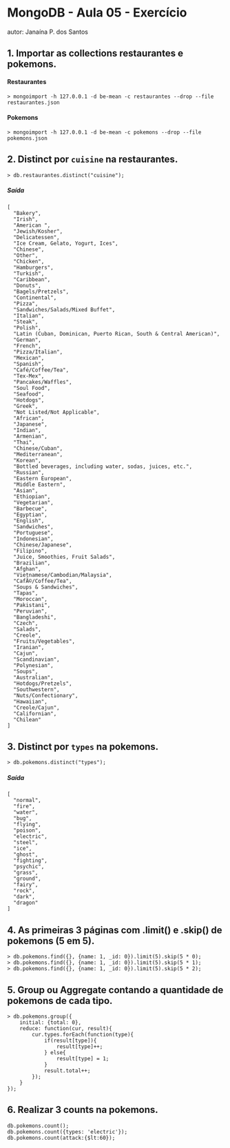 # MongoDB - Aula 05 - Exercício
autor: Janaína P. dos Santos

## 1. Importar as collections restaurantes e pokemons. ##
#### Restaurantes
```
> mongoimport -h 127.0.0.1 -d be-mean -c restaurantes --drop --file restaurantes.json
```
#### Pokemons
```
> mongoimport -h 127.0.0.1 -d be-mean -c pokemons --drop --file pokemons.json
```

## 2. Distinct por `cuisine` na restaurantes. ##
```
> db.restaurantes.distinct("cuisine");
```

##### Saída

```
[
  "Bakery",
  "Irish",
  "American ",
  "Jewish/Kosher",
  "Delicatessen",
  "Ice Cream, Gelato, Yogurt, Ices",
  "Chinese",
  "Other",
  "Chicken",
  "Hamburgers",
  "Turkish",
  "Caribbean",
  "Donuts",
  "Bagels/Pretzels",
  "Continental",
  "Pizza",
  "Sandwiches/Salads/Mixed Buffet",
  "Italian",
  "Steak",
  "Polish",
  "Latin (Cuban, Dominican, Puerto Rican, South & Central American)",
  "German",
  "French",
  "Pizza/Italian",
  "Mexican",
  "Spanish",
  "Café/Coffee/Tea",
  "Tex-Mex",
  "Pancakes/Waffles",
  "Soul Food",
  "Seafood",
  "Hotdogs",
  "Greek",
  "Not Listed/Not Applicable",
  "African",
  "Japanese",
  "Indian",
  "Armenian",
  "Thai",
  "Chinese/Cuban",
  "Mediterranean",
  "Korean",
  "Bottled beverages, including water, sodas, juices, etc.",
  "Russian",
  "Eastern European",
  "Middle Eastern",
  "Asian",
  "Ethiopian",
  "Vegetarian",
  "Barbecue",
  "Egyptian",
  "English",
  "Sandwiches",
  "Portuguese",
  "Indonesian",
  "Chinese/Japanese",
  "Filipino",
  "Juice, Smoothies, Fruit Salads",
  "Brazilian",
  "Afghan",
  "Vietnamese/Cambodian/Malaysia",
  "CafÃ©/Coffee/Tea",
  "Soups & Sandwiches",
  "Tapas",
  "Moroccan",
  "Pakistani",
  "Peruvian",
  "Bangladeshi",
  "Czech",
  "Salads",
  "Creole",
  "Fruits/Vegetables",
  "Iranian",
  "Cajun",
  "Scandinavian",
  "Polynesian",
  "Soups",
  "Australian",
  "Hotdogs/Pretzels",
  "Southwestern",
  "Nuts/Confectionary",
  "Hawaiian",
  "Creole/Cajun",
  "Californian",
  "Chilean"
]
```

## 3. Distinct por `types` na pokemons. ##
```
> db.pokemons.distinct("types");
```
##### Saída
```
[
  "normal",
  "fire",
  "water",
  "bug",
  "flying",
  "poison",
  "electric",
  "steel",
  "ice",
  "ghost",
  "fighting",
  "psychic",
  "grass",
  "ground",
  "fairy",
  "rock",
  "dark",
  "dragon"
]
```

## 4. As primeiras 3 páginas com .limit() e .skip() de pokemons (5 em 5). ##
```
> db.pokemons.find({}, {name: 1, _id: 0}).limit(5).skip(5 * 0);
> db.pokemons.find({}, {name: 1, _id: 0}).limit(5).skip(5 * 1);
> db.pokemons.find({}, {name: 1, _id: 0}).limit(5).skip(5 * 2);
```

## 5. Group ou Aggregate contando a quantidade de pokemons de cada tipo. ##
```
> db.pokemons.group({
	initial: {total: 0},
	reduce: function(cur, result){
		cur.types.forEach(function(type){
			if(result[type]){
				result[type]++;
			} else{
				result[type] = 1;
			}
			result.total++;
		});
	}
});
```

## 6. Realizar 3 counts na pokemons. ## 
```
db.pokemons.count();
db.pokemons.count({types: 'electric'});
db.pokemons.count(attack:{$lt:60});
```